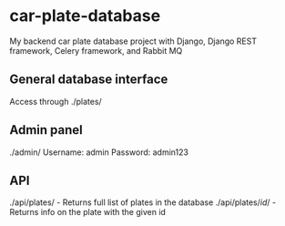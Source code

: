 # car-plate-database
My backend car plate database project with Django, Django REST framework, Celery framework, and Rabbit MQ


## General database interface ##

Access through ./plates/ 

## Admin panel ##
./admin/
Username: admin
Password: admin123

## API ##

./api/plates/ - Returns full list of plates in the database
./api/plates/*id*/ - Returns info on the plate with the given id
  
  

